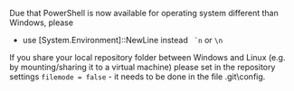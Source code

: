 Due that PowerShell is now available for operating system different than Windows, please
- use [System.Environment]::NewLine instead `` `n`` or `\n`

If you share your local repository folder between Windows and Linux (e.g. by mounting/sharing it to a virtual machine) please set in the repository settings ```filemode = false``` - it needs to be done in the file .git\config.
